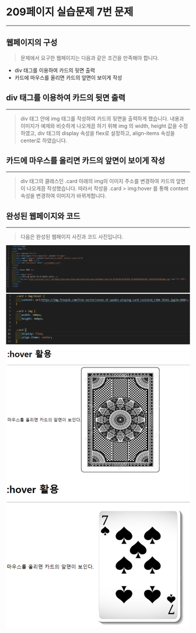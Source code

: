 # 209페이지 실습문제 7번 문제

-----------------------------

## 웹페이지의 구성

> 문제에서 요구한 웹페이지는 다음과 같은 조건을 만족해야 합니다.

+ div 태그를 이용하여 카드의 뒷면 출력
+ 카드에 마우스를 올리면 카드의 앞면이 보이게 작성

## div 태그를 이용하여 카드의 뒷면 출력

-----------------------------

> div 태그 안에 img 태그를 작성하여 카드의 뒷면을 출력하게 했습니다.
> 내용과 이미지가 예제와 비슷하게 나오게끔 하기 위해 img 의 width, height 값을 수정하였고, div 태그의 display 속성을 flex로 설정하고, align-items 속성을 center로 하였습니다.

## 카드에 마우스를 올리면 카드의 앞면이 보이게 작성

-----------------------------

> div 태그의 클래스인 .card 아래의 img의 이미지 주소를 변경하여 카드의 앞면이 나오게끔 작성했습니다.
> 따라서 작성을 .card > img:hover 를 통해 content 속성을 변경하여 이미지가 바뀌게합니다.

## 완성된 웹페이지와 코드

-----------------------------

> 다음은 완성된 웹페이지 사진과 코드 사진입니다.

<img src="./image/p209_7코드.png">
<img src="./image/p209_7스타일.png">
<img src="./image/p209_7웹페이지1.png">
<img src="./image/p209_7웹페이지2.png">
